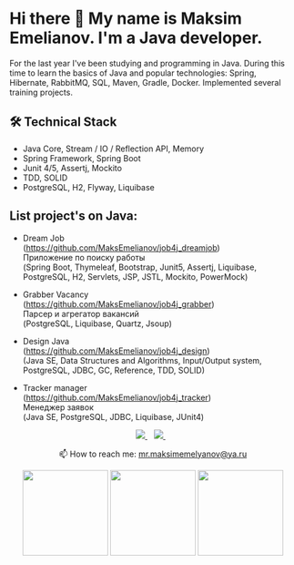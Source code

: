 # Hi there 👋 My name is Maksim Emelianov. I'm a Java developer.

For the last year I've been studying and programming in Java. 
During this time to learn the basics of Java and popular technologies: 
Spring, Hibernate, RabbitMQ, SQL, Maven, Gradle, Docker. 
Implemented several training projects.

## 🛠 Technical Stack
* Java Core, Stream / IO / Reflection API, Memory 
* Spring Framework, Spring Boot
* Junit 4/5, Assertj, Mockito
* TDD, SOLID
* PostgreSQL, H2, Flyway, Liquibase

## List project's on Java:
 * Dream Job   
(https://github.com/MaksEmelianov/job4j_dreamjob)   
Приложение по поиску работы     
(Spring Boot, Thymeleaf, Bootstrap, Junit5, Assertj, Liquibase, PostgreSQL, H2,
Servlets, JSP, JSTL, Mockito, PowerMock)

 * Grabber Vacancy     
(https://github.com/MaksEmelianov/job4j_grabber)        
Парсер и агрегатор вакансий     
(PostgreSQL, Liquibase, Quartz, Jsoup)

 * Design Java     
(https://github.com/MaksEmelianov/job4j_design)     
(Java SE, Data Structures and Algorithms, Input/Output system,
PostgreSQL, JDBC, GC, Reference, TDD, SOLID)

 * Tracker manager     
(https://github.com/MaksEmelianov/job4j_tracker)        
Менеджер заявок     
(Java SE, PostgreSQL, JDBC, Liquibase, JUnit4)

<p align='center'>
   <a href="https://t.me/ifoxe" target="_blank">
    <img src="https://img.shields.io/badge/Telegram-2CA5E0?style=for-the-badge&logo=telegram&logoColor=white" />        
  </a>&nbsp;&nbsp;
  <a href="https://www.linkedin.com/in/maks-emelianov/" target="_blank">
    <img src="https://img.shields.io/badge/linkedin-%230077B5.svg?&style=for-the-badge&logo=linkedin&logoColor=white" />
  </a>&nbsp;&nbsp;
 <p align='center'>
  📫  How to reach me: <a href='mailto:mr.maksimemelyanov@ya.ru'>mr.maksimemelyanov@ya.ru</a>
</p>

<p align='center'>
    <a href="https://github-readme-stats.vercel.app/api?username=MaksEmelianov&show_icons=true&count_private=true">
       <img height=150 src="https://github-readme-stats.vercel.app/api?username=MaksEmelianov&show_icons=true&count_private=true"/></a>
    <a href="https://github.com/MaksEmelianov/github-readme-stats">
       <img height=150 src="https://github-readme-stats.vercel.app/api/top-langs/?username=MaksEmelianov&layout=compact"/></a>
    <a href="https://github-profile-summary-cards.vercel.app/api/cards/profile-details?username=MaksEmelianov&theme=vue">
       <img height=150 src="https://github-profile-summary-cards.vercel.app/api/cards/profile-details?username=MaksEmelianov&theme=vue"/></a>
</p>

[//]: # (<div align="center" style="margin: 40px 0">)

[//]: # (   <a href="https://github.com/MaksEmelianov/github-profile-views-counter">)

[//]: # (       <img width="175px" src="https://komarev.com/ghpvc/?username=MaksEmelianov&color=DE002D">)

[//]: # (   </a>)

[//]: # (</div>)